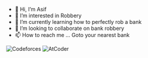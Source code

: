 - 👋 Hi, I’m Asif
- 👀 I’m interested in Robbery
- 🌱 I’m currently learning how to perfectly rob a bank
- 💞️ I’m looking to collaborate on bank robbery
- 📫 How to reach me ... Goto your nearest bank

![Codeforces](https://badges.joonhyung.xyz/codeforces/Asif17r.svg) 
![AtCoder](https://badges.joonhyung.xyz/atcoder/ashiq_17.svg)

<!---
asifur-rahman1/asifur-rahman1 is a ✨ special ✨ repository because its `README.md` (this file) appears on your GitHub profile.
You can click the Preview link to take a look at your changes.
--->
